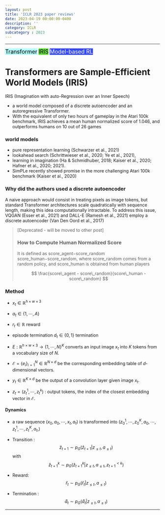 ```yaml
---
layout: post
title: 'ICLR 2023 paper reviews'
date: 2023-04-19 00:00:00-0400
description: ''
category: ICLR
subcategory : 2023
---
```





---
<tag class="box-demo-link" style="background:#b4ffff; color:#000000; font-size:18px">Transformer</tag>
<tag class="box-demo-link" style="background:#64DE3A; color:#000000; font-size:18px">IRIS</tag>
<tag class="box-demo-link" style="background:#3549F3; color:#FFFFFF; font-size:18px">Model-based RL</tag>

# Transformers are Sample-Efficient World Models (IRIS)

IRIS (Imagination with auto-Regression over an Inner Speech)


* a world model composed of a discrete autoencoder and an autoregressive Transformer. 
* With the equivalent of only two hours of gameplay in the Atari 100k benchmark, IRIS achieves a mean human normalized score of 1.046, and outperforms humans on 10 out of 26 games



### world models
* pure representation learning (Schwarzer et al., 2021)
* lookahead search (Schrittwieser et al., 2020; Ye et al., 2021),
* learning in imagination (Ha & Schmidhuber, 2018; Kaiser et al., 2020; Hafner et al., 2020; 2021).
* SimPLe recently showed promise in the more challenging Atari 100k benchmark (Kaiser et al., 2020)


### Why did the authors used a discrete autoencoder 
A naive approach would consist in treating pixels as image tokens, but standard Transformer
architectures scale quadratically with sequence length, making this idea computationally intractable.
To address this issue, VQGAN (Esser et al., 2021) and DALL-E (Ramesh et al., 2021) employ a discrete
autoencoder (Van Den Oord et al., 2017)




<Blockquote>

[Deprecated - will be moved to other post]
<h3> How to Compute Human Normalized Score </h3>
It is defined as score_agent−score_random score_human−score_random, where score_random comes from a random policy, and score_human is obtained from human players

$$
\frac{score\_agent - score\_random}{score\_human - score\_random}
$$
</Blockquote>


### Method 

* $x_t \in \mathbb{R}^{h\times w \times 3}$
* $a_t\in \{1, \cdots, A\}$ 
* $r_t \in \mathbb{R}$ reward 
* episode termination $d_t \in \{0, 1\}$ termination

* $E: \mathbb{R}^{h\times w\times 3} \rightarrow \{1,\cdots, N\}^K$ converts an input image $x_t$ into $K$ tokens from a vocabulary size of $N$. 
* $\mathcal{E} = \{e_i\}_{i=1}^N \in \mathbb{R}^{N\times d}$ be the corresponding embedding table of $d$-dimensional vectors. 
* $y_t \in \mathbb{R}^{K\times d}$ be the output of a convolution layer given image $x_t$.
* $z_t = (z_t^1, \cdots, z_t^k)$ : output tokens, the index of the closest embedding vector in $\mathcal{E}$.

#### Dynamics 


* a raw sequence $(x_0, a_0, \cdots, x_t, a_t)$ is transformed into $(z_0^1, \cdots, z_0^K, a_0, \cdots, z_t^1, \cdots, z_t^K, a_t, )$

* Transition : $$\hat{z}_{t+1} \sim p_G(\hat{z}_{t+1} \vert z_{\le t}, a_{\le t})$$ with  $$\hat{z}_{t+1}^k \sim p_G(\hat{z}_{t+1}^k \vert z_{\le t}, a_{\le t}, z_{t+1}^{< k})$$
* Reward: $$\hat{r}_t \sim p_G(\hat{r}_t \vert z_{\le t}, a_{\le t})$$
* Termination : $$\hat{d}_t \sim p_G(\hat{d}_t \vert z_{\le t}, a_{\le t})$$

---